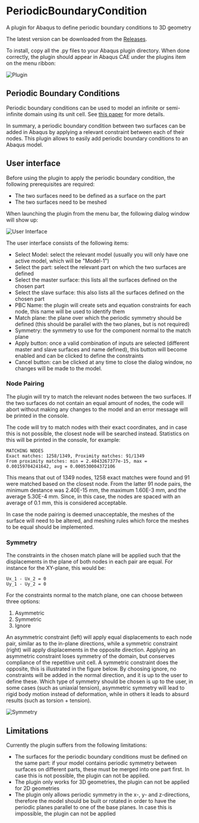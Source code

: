# PeriodicBoundaryCondition
A plugin for Abaqus to define periodic boundary conditions to 3D geometry

The latest version can be downloaded from the [Releases](https://github.com/smrg-uob/PeriodicBoundaryCondition/releases).

To install, copy all the .py files to your Abaqus plugin directory.
When done correctly, the plugin should appear in Abaqus CAE under the plugins item on the menu ribbon:

![Plugin](https://github.com/smrg-uob/PeriodicBoundaryCondition/blob/master/doc/plugin.png?raw=true)

## Periodic Boundary Conditions 
Periodic boundary conditions can be used to model an infinite or semi-infinite domain using its unit cell.
See [this paper](https://github.com/smrg-uob/PeriodicBoundaryCondition/blob/master/doc/applying%20periodic%20boundary%20conditions%20in%20finite%20element%20analysis.pdf) for more details.

In summary, a periodic boundary condition between two surfaces can be added in Abaqus by applying a relevant constraint between each of their nodes.
This plugin allows to easily add periodic boundary conditions to an Abaqus model.

## User interface 
Before using the plugin to apply the periodic boundary condition, the following prerequisites are required:
* The two surfaces need to be defined as a surface on the part
* The two surfaces need to be meshed

When launching the plugin from the menu bar, the following dialog window will show up:

![User Interface](https://github.com/smrg-uob/PeriodicBoundaryCondition/blob/master/doc/gui.png?raw=true)

The user interface consists of the following items:
* Select Model: select the relevant model (usually you will only have one active model, which will be "Model-1")
* Select the part: select the relevant part on which the two surfaces are defined
* Select the master surface: this lists all the surfaces defined on the chosen part
* Select the slave surface: this also lists all the surfaces defined on the chosen part
* PBC Name: the plugin will create sets and equation constraints for each node, this name will be used to identify them
* Match plane: the plane over which the periodic symmetry should be defined (this should be parallel with the two planes, but is not required)
* Symmetry: the symmetry to use for the component normal to the match plane
* Apply button: once a valid combination of inputs are selected (different master and slave surfaces and name defined), this button will become enabled and can be clicked to define the constraints
* Cancel button: can be clicked at any time to close the dialog window, no changes will be made to the model.

### Node Pairing
The plugin will try to match the relevant nodes between the two surfaces. If the two surfaces do not contain an equal amount of nodes, the code will abort without making any changes to the model and an error message will be printed in the console.

The code will try to match nodes with their exact coordinates, and in case this is not possible, the closest node will be searched instead. Statistics on this will be printed in the console, for example:
```
MATCHING NODES
Exact matches: 1258/1349, Proximity matches: 91/1349
From proximity matches: min = 2.4043267377e-15, max = 0.00159704241642, avg = 0.000530004372106
```
This means that out of 1349 nodes, 1258 exact matches were found and 91 were matched based on the closest node. From the latter 91 node pairs, the minimum destance was 2.40E-15 mm, the maximum 1.60E-3 mm, and the average 5.30E-4 mm. Since, in this case, the nodes are spaced with an average of 0.1 mm, this is considered acceptable.

In case the node pairing is deemed unacceptable, the meshes of the surface will need to be altered, and meshing rules which force the meshes to be equal should be implemented.

### Symmetry
The constraints in the chosen match plane will be applied such that the displacements in the plane of both nodes in each pair are equal. For instance for the XY-plane, this would be:
```
Ux_1 - Ux_2 = 0
Uy_1 - Uy_2 = 0
```

For the constraints normal to the match plane, one can choose between three options:
1. Asymmetric
2. Symmetric
3. Ignore

An asymmetric constraint (left) will apply equal displacements to each node pair, similar as to the in-plane directions, while a symmetric constraint (right) will apply displacements in the opposite direction. Applying an asymmetric constraint loses symmetry of the domain, but conserves compliance of the repetitive unit cell. A symmetric constraint does the opposite, this is illustrated in the figure below.
By choosing ignore, no constraints will be added in the normal direction, and it is up to the user to define these.
Which type of symmetry should be chosen is up to the user, in some cases (such as uniaxial tension), asymmetric symmetry will lead to rigid body motion instead of deformation, while in others it leads to absurd results (such as torsion + tension).

![Symmetry](https://github.com/smrg-uob/PeriodicBoundaryCondition/blob/master/doc/drawing.svg)

## Limitations
Currently the plugin suffers from the following limitations:
* The surfaces for the periodic boundary conditions must be defined on the same part: if your model contains periodic symmetry between surfaces on different parts, these must be merged into one part first. In case this is not possible, the plugin can not be applied.
* The plugin only works for 3D geometries, the plugin can not be applied for 2D geometries
* The plugin only allows periodic symmetry in the x-, y- and z-directions, therefore the model should be built or rotated in order to have the periodic planes parallel to one of the base planes. In case this is impossible, the plugin can not be applied
